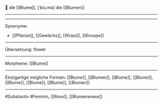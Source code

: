 🔴 die [[Blume]], [ˈbluːmə]
die [[Blumen]]


---


---
Synonyme:
- [[Pflanze]], [[Gewächs]], [[Kraut]], [[Knospe]]

---
Übersetzung: flower

---
Morpheme:
[[Blume]]

---
Einzigartige mögliche Formen: [[Blume]], [[Blumen]], [[Blume]], [[Blume]], [[Blume]], [[Blume]], [[Blume]], [[Blumen]]

---
#Substantiv #Feminin, [[Rose]], [[Blumenwiese]]